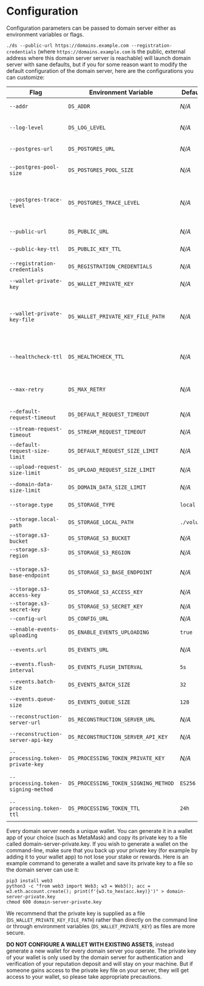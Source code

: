 # Configuration

Configuration parameters can be passed to domain server either as environment variables or flags.

`./ds --public-url https://domains.example.com --registration-credentials` (where `https://domains.example.com` is the
public, external address where this domain server server is reachable) will launch domain server with sane defaults, but
if you for some reason want to modify the default configuration of the domain server, here are the configurations you
can customize:

| Flag                                | Environment Variable                 | Default    | Example                                       | Description                                                                                                                                                                   |
|-------------------------------------|--------------------------------------|------------|-----------------------------------------------|-------------------------------------------------------------------------------------------------------------------------------------------------------------------------------|
| `--addr`                            | `DS_ADDR`                            | _N/A_      | `:4000`                                       | The address to listen to for requests.                                                                                                                                        |
| `--log-level`                       | `DS_LOG_LEVEL`                       | _N/A_      | `debug`                                       | The log level. One of debug, info, warn, error, fatal, panic.                                                                                                                 |
| `--postgres-url`                    | `DS_POSTGRES_URL`                    | _N/A_      | `postgres://user:password@host:5432/dbname`   | The URL to connect to Postgres.                                                                                                                                               |
| `--postgres-pool-size`              | `DS_POSTGRES_POOL_SIZE`              | _N/A_      | `10`                                          | The size of the Postgres connection pool.                                                                                                                                     |
| `--postgres-trace-level`            | `DS_POSTGRES_TRACE_LEVEL`            | _N/A_      | `trace`                                       | Set to trace, debug, or info to log all DB queries. Set to error if you only want to trace errors. [More info](https://github.com/jackc/pgx/blob/master/tracelog/tracelog.go) |
| `--public-url`                      | `DS_PUBLIC_URL`                      | _N/A_      | `https://example.com`                         | The public URL of Domain Server.                                                                                                                                              |
| `--public-key-ttl`                  | `DS_PUBLIC_KEY_TTL`                  | _N/A_      | `24h`                                         | The TTL of public key cache of DDS.                                                                                                                                           |
| `--registration-credentials`        | `DS_REGISTRATION_CREDENTIALS`        | _N/A_      | `user:password`                               | The credentials used for registration to DDS.                                                                                                                                 |
| `--wallet-private-key`              | `DS_WALLET_PRIVATE_KEY`              | _N/A_      |                                               | The wallet private key (in hex format).                                                                                                                                       |
| `--wallet-private-key-file`         | `DS_WALLET_PRIVATE_KEY_FILE_PATH`    | _N/A_      |                                               | The file that contains the private key of a server-unique Ethereum-compatible wallet. It overwrites `DS_WALLET_PRIVATE_KEY`.                                                  |
| `--healthcheck-ttl`                 | `DS_HEALTHCHECK_TTL`                 | _N/A_      | `5m`                                          | The elapsed time required since the last health check to trigger a new registration.                                                                                          |
| `--max-retry`                       | `DS_MAX_RETRY`                       | _N/A_      | `3`                                           | The maximum number of retries to register to DDS. Set it to -1 if you want to retry forever.                                                                                  |
| `--default-request-timeout`         | `DS_DEFAULT_REQUEST_TIMEOUT`         | _N/A_      | `30s`                                         | The default request timeout.                                                                                                                                                  |
| `--stream-request-timeout`          | `DS_STREAM_REQUEST_TIMEOUT`          | _N/A_      | `1h`                                          | The timeout for stream requests.                                                                                                                                              |
| `--default-request-size-limit`      | `DS_DEFAULT_REQUEST_SIZE_LIMIT`      | _N/A_      | `10485760` (10 MB)                            | The default request size in bytes.                                                                                                                                            |
| `--upload-request-size-limit`       | `DS_UPLOAD_REQUEST_SIZE_LIMIT`       | _N/A_      | `104857600` (100 MB)                          | The upload request size limit in bytes.                                                                                                                                       |
| `--domain-data-size-limit`          | `DS_DOMAIN_DATA_SIZE_LIMIT`          | _N/A_      | `10485760` (10 MB)                            | The domain data size limit in bytes.                                                                                                                                          |
| `--storage.type`                    | `DS_STORAGE_TYPE`                    | `local`    | `s3`                                          | The storage type to use: `local` or `s3`.                                                                                                                                     |
| `--storage.local-path`              | `DS_STORAGE_LOCAL_PATH`              | `./volume` | `/app/data/domain-data`                       | Where to save domain data.                                                                                                                                                    |
| `--storage.s3-bucket`               | `DS_STORAGE_S3_BUCKET`               | *N/A*      | `my-bucket`                                   | The S3 bucket to use.                                                                                                                                                         |
| `--storage.s3-region`               | `DS_STORAGE_S3_REGION`               | *N/A*      | `ap-southeast-1`                              | The S3 region.                                                                                                                                                                |
| `--storage.s3-base-endpoint`        | `DS_STORAGE_S3_BASE_ENDPOINT`        | *N/A*      | `https://s3.ap-southeast-1.amazonaws.com`     | The base endpoint for S3-compatible providers.                                                                                                                                |
| `--storage.s3-access-key`           | `DS_STORAGE_S3_ACCESS_KEY`           | *N/A*      |                                               | The S3 access key.                                                                                                                                                            |
| `--storage.s3-secret-key`           | `DS_STORAGE_S3_SECRET_KEY`           | *N/A*      |                                               | The S3 secret key.                                                                                                                                                            |
| `--config-url`                      | `DS_CONFIG_URL`                      | *N/A*      | `https://config.aukiverse.com/aukiverse.json` | Remote config URL.                                                                                                                                                            |
| `--enable-events-uploading`         | `DS_ENABLE_EVENTS_UPLOADING`         | `true`     | `false`                                       | Enable sending logs to Auki's log backend.                                                                                                                                    |
| `--events.url`                      | `DS_EVENTS_URL`                      | *N/A*      |                                               | Where events are pushed.                                                                                                                                                      |
| `--events.flush-interval`           | `DS_EVENTS_FLUSH_INTERVAL`           | `5s`       |                                               | Interval between event flushes.                                                                                                                                               |
| `--events.batch-size`               | `DS_EVENTS_BATCH_SIZE`               | `32`       |                                               | Max number of events per flush.                                                                                                                                               |
| `--events.queue-size`               | `DS_EVENTS_QUEUE_SIZE`               | `128`      |                                               | Size of the internal event queue.                                                                                                                                             |
| `--reconstruction-server-url`       | `DS_RECONSTRUCTION_SERVER_URL`       | *N/A*      | `https://reconstruction.local`                | URL of the reconstruction server.                                                                                                                                             |
| `--reconstruction-server-api-key`   | `DS_RECONSTRUCTION_SERVER_API_KEY`   | *N/A*      | `my-secret-key`                               | API key for the reconstruction server.                                                                                                                                        |
| `--processing.token-private-key`    | `DS_PROCESSING_TOKEN_PRIVATE_KEY`    | *N/A*      |                                               | Private key to sign processing access tokens.                                                                                                                                 |
| `--processing.token-signing-method` | `DS_PROCESSING_TOKEN_SIGNING_METHOD` | `ES256`    | `EdDSA`                                       | Token signing algorithm: `RS256`, `ES256`, `EdDSA`, etc.                                                                                                                      |
| `--processing.token-ttl`            | `DS_PROCESSING_TOKEN_TTL`            | `24h`      | `12h`                                         | Time-to-live of processing access tokens.                                                                                                                                     |

Every domain server needs a unique wallet. You can generate it in a wallet app of your choice (such as MetaMask) and
copy its private key to a file called domain-server-private.key. If you wish to generate a wallet on the command-line,
make sure that you back up your private key (for example by adding it to your wallet app) to not lose your stake or
rewards. Here is an example command to generate a wallet and save its private key to a file so the domain server can use
it:

```
pip3 install web3
python3 -c "from web3 import Web3; w3 = Web3(); acc = w3.eth.account.create(); print(f'{w3.to_hex(acc.key)}')" > domain-server-private.key
chmod 600 domain-server-private.key
```

We recommend that the private key is supplied as a file (`DS_WALLET_PRIVATE_KEY_FILE_PATH`) rather than directly on the
command line or through environment variables (`DS_WALLET_PRIVATE_KEY`) as files are more secure.

**DO NOT CONFIGURE A WALLET WITH EXISTING ASSETS**, instead generate a new wallet for every domain server you operate.
The private key of your wallet is only used by the domain server for authentication and verification of your reputation
deposit and will stay on your machine. But if someone gains access to the private key file on your server, they will get
access to your wallet, so please take appropriate precautions.
